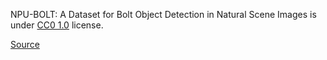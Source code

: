 NPU-BOLT: A Dataset for Bolt Object Detection in Natural Scene Images is under [CC0 1.0](https://creativecommons.org/publicdomain/zero/1.0/) license.

[Source](https://www.kaggle.com/datasets/yartinz/npu-bolt)